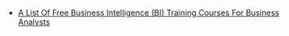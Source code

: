

* [A List Of Free Business Intelligence (BI) Training Courses For Business Analysts](https://businessanalystlearnings.com/blog/2017/1/5/a-list-of-free-business-intelligence-bi-training-courses-for-business-analysts)
